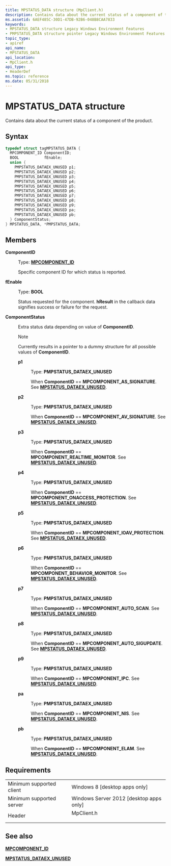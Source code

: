 ```yaml
---
title: MPSTATUS_DATA structure (MpClient.h)
description: Contains data about the current status of a component of the product.
ms.assetid: 6AEF485C-30D1-47DB-92B6-048B8CAA7833
keywords:
- MPSTATUS_DATA structure Legacy Windows Environment Features
- PMPSTATUS_DATA structure pointer Legacy Windows Environment Features
topic_type:
- apiref
api_name:
- MPSTATUS_DATA
api_location:
- MpClient.h
api_type:
- HeaderDef
ms.topic: reference
ms.date: 05/31/2018
---
```


# MPSTATUS\_DATA structure

Contains data about the current status of a component of the product.

## Syntax


```C++
typedef struct tagMPSTATUS_DATA {
  MPCOMPONENT_ID ComponentID;
  BOOL           fEnable;
  union {
    PMPSTATUS_DATAEX_UNUSED p1;
    PMPSTATUS_DATAEX_UNUSED p2;
    PMPSTATUS_DATAEX_UNUSED p3;
    PMPSTATUS_DATAEX_UNUSED p4;
    PMPSTATUS_DATAEX_UNUSED p5;
    PMPSTATUS_DATAEX_UNUSED p6;
    PMPSTATUS_DATAEX_UNUSED p7;
    PMPSTATUS_DATAEX_UNUSED p8;
    PMPSTATUS_DATAEX_UNUSED p9;
    PMPSTATUS_DATAEX_UNUSED pa;
    PMPSTATUS_DATAEX_UNUSED pb;
  } ComponentStatus;
} MPSTATUS_DATA, *PMPSTATUS_DATA;
```



## Members

<dl> <dt>

**ComponentID**
</dt> <dd>

Type: **[**MPCOMPONENT\_ID**](mpcomponent-id.md)**

</dd> <dd>

Specific component ID for which status is reported.

</dd> <dt>

**fEnable**
</dt> <dd>

Type: **BOOL**

</dd> <dd>

Status requested for the component. **hResult** in the callback data signifies success or failure for the request.

</dd> <dt>

**ComponentStatus**
</dt> <dd>

Extra status data depending on value of **ComponentID**.

> [!Note]  
> Currently results in a pointer to a dummy structure for all possible values of **ComponentID**.

 

<dl> <dt>

**p1**
</dt> <dd>

Type: **PMPSTATUS\_DATAEX\_UNUSED**

</dd> <dd>

When **ComponentID** == **MPCOMPONENT\_AS\_SIGNATURE**. See [**MPSTATUS\_DATAEX\_UNUSED**](mpstatus-dataex-unused.md).

</dd> <dt>

**p2**
</dt> <dd>

Type: **PMPSTATUS\_DATAEX\_UNUSED**

</dd> <dd>

When **ComponentID** == **MPCOMPONENT\_AV\_SIGNATURE**. See [**MPSTATUS\_DATAEX\_UNUSED**](mpstatus-dataex-unused.md).

</dd> <dt>

**p3**
</dt> <dd>

Type: **PMPSTATUS\_DATAEX\_UNUSED**

</dd> <dd>

When **ComponentID** == **MPCOMPONENT\_REALTIME\_MONITOR**. See [**MPSTATUS\_DATAEX\_UNUSED**](mpstatus-dataex-unused.md).

</dd> <dt>

**p4**
</dt> <dd>

Type: **PMPSTATUS\_DATAEX\_UNUSED**

</dd> <dd>

When **ComponentID** == **MPCOMPONENT\_ONACCESS\_PROTECTION**. See [**MPSTATUS\_DATAEX\_UNUSED**](mpstatus-dataex-unused.md).

</dd> <dt>

**p5**
</dt> <dd>

Type: **PMPSTATUS\_DATAEX\_UNUSED**

</dd> <dd>

When **ComponentID** == **MPCOMPONENT\_IOAV\_PROTECTION**. See [**MPSTATUS\_DATAEX\_UNUSED**](mpstatus-dataex-unused.md).

</dd> <dt>

**p6**
</dt> <dd>

Type: **PMPSTATUS\_DATAEX\_UNUSED**

</dd> <dd>

When **ComponentID** == **MPCOMPONENT\_BEHAVIOR\_MONITOR**. See [**MPSTATUS\_DATAEX\_UNUSED**](mpstatus-dataex-unused.md).

</dd> <dt>

**p7**
</dt> <dd>

Type: **PMPSTATUS\_DATAEX\_UNUSED**

</dd> <dd>

When **ComponentID** == **MPCOMPONENT\_AUTO\_SCAN**. See [**MPSTATUS\_DATAEX\_UNUSED**](mpstatus-dataex-unused.md).

</dd> <dt>

**p8**
</dt> <dd>

Type: **PMPSTATUS\_DATAEX\_UNUSED**

</dd> <dd>

When **ComponentID** == **MPCOMPONENT\_AUTO\_SIGUPDATE**. See [**MPSTATUS\_DATAEX\_UNUSED**](mpstatus-dataex-unused.md).

</dd> <dt>

**p9**
</dt> <dd>

Type: **PMPSTATUS\_DATAEX\_UNUSED**

</dd> <dd>

When **ComponentID** == **MPCOMPONENT\_IPC**. See [**MPSTATUS\_DATAEX\_UNUSED**](mpstatus-dataex-unused.md).

</dd> <dt>

**pa**
</dt> <dd>

Type: **PMPSTATUS\_DATAEX\_UNUSED**

</dd> <dd>

When **ComponentID** == **MPCOMPONENT\_NIS**. See [**MPSTATUS\_DATAEX\_UNUSED**](mpstatus-dataex-unused.md).

</dd> <dt>

**pb**
</dt> <dd>

Type: **PMPSTATUS\_DATAEX\_UNUSED**

</dd> <dd>

When **ComponentID** == **MPCOMPONENT\_ELAM**. See [**MPSTATUS\_DATAEX\_UNUSED**](mpstatus-dataex-unused.md).

</dd> </dl> </dd> </dl>

## Requirements



|                                     |                                                                                       |
|-------------------------------------|---------------------------------------------------------------------------------------|
| Minimum supported client<br/> | Windows 8 \[desktop apps only\]<br/>                                            |
| Minimum supported server<br/> | Windows Server 2012 \[desktop apps only\]<br/>                                  |
| Header<br/>                   | <dl> <dt>MpClient.h</dt> </dl> |



## See also

<dl> <dt>

[**MPCOMPONENT\_ID**](mpcomponent-id.md)
</dt> <dt>

[**MPSTATUS\_DATAEX\_UNUSED**](mpstatus-dataex-unused.md)
</dt> </dl>

 

 






